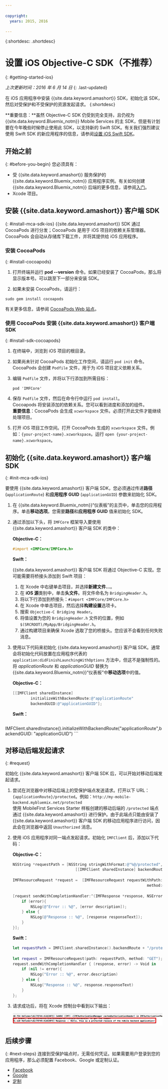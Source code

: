 ```yaml
---

copyright:
  years: 2015, 2016

---
```

{:shortdesc: .shortdesc}

# 设置 iOS Objective-C SDK（不推荐）
{: #getting-started-ios}

*上次更新时间：2016 年 6 月 14 日*
{: .last-updated}

在 iOS 应用程序中安装 {{site.data.keyword.amashort}} SDK，初始化该 SDK，然后对受保护和不受保护的资源发起请求。
{:shortdesc}

**重要信息：**虽然 Objective-C SDK 仍受到完全支持，且仍视为 {{site.data.keyword.Bluemix_notm}} Mobile Services 的主 SDK，但是有计划要在今年晚些时候停止使用此 SDK，以支持新的 Swift SDK。有关我们强烈建议使用 Swift SDK 的新应用程序的信息，请参阅[设置 iOS Swift SDK](getting-started-ios-swift-sdk.html)。

## 开始之前
{: #before-you-begin}
您必须具有：
* 受 {{site.data.keyword.amashort}} 服务保护的 {{site.data.keyword.Bluemix_notm}} 应用程序实例。有关如何创建 {{site.data.keyword.Bluemix_notm}} 后端的更多信息，请参阅[入门](index.html)。
* Xcode 项目。  


## 安装 {{site.data.keyword.amashort}} 客户端 SDK
{: #install-mca-sdk-ios}
{{site.data.keyword.amashort}} SDK 通过 CocoaPods 进行分发；CocoaPods 是用于 iOS 项目的依赖关系管理器。CocoaPods 会自动从存储库下载工件，并将其提供给 iOS 应用程序。


### 安装 CocoaPods
{: #install-cocoapods}

1. 打开终端并运行 **pod --version** 命令。如果已经安装了 CocoaPods，那么将显示版本号。可以跳至下一部分来安装 SDK。

1. 如果未安装 CocoaPods，请运行：
```
sudo gem install cocoapods
```
有关更多信息，请参阅 [CocoaPods Web 站点](https://cocoapods.org/)。

### 使用 CocoaPods 安装 {{site.data.keyword.amashort}} 客户端 SDK
{: #install-sdk-cocoapods}

1. 在终端中，浏览到 iOS 项目的根目录。

1. 如果尚未针对 CocoaPods 初始化工作空间，请运行 `pod init` 命令。<br/>
 CocoaPods 会创建 `Podfile` 文件，用于为 iOS 项目定义依赖关系。

1. 编辑 `Podfile` 文件，并将以下行添加到所需目标：

	```
	pod 'IMFCore'
	```

1. 保存 `Podfile` 文件，然后在命令行中运行 `pod install`。<br/>Cocoapods 将安装添加的依赖关系。您可以看到进度和添加的组件。<br/>
**重要信息**：CocoaPods 会生成 `xcworkspace` 文件。必须打开此文件才能继续处理项目。

1. 打开 iOS 项目工作空间。打开 CocoaPods 生成的 `xcworkspace` 文件。例如：`{your-project-name}.xcworkspace`。运行 `open {your-project-name}.xcworkspace`。

## 初始化 {{site.data.keyword.amashort}} 客户端 SDK
{: #init-mca-sdk-ios}

要使用 {{site.data.keyword.amashort}} 客户端 SDK，您必须通过传递**路径** (`applicationRoute`) 和**应用程序 GUID** (`applicationGUID`) 参数来初始化 SDK。


1. 在 {{site.data.keyword.Bluemix_notm}}“仪表板”的主页中，单击您的应用程序。单击**移动选项**。您需要**路径**和**应用程序 GUID** 值来初始化 SDK。

1. 通过添加以下头，将 `IMFCore` 框架导入要使用 {{site.data.keyword.amashort}} 客户端 SDK 的类中：

	**Objective-C：**
	 ```Objective-C
	#import <IMFCore/IMFCore.h>
	```


	**Swift：**
	
	{{site.data.keyword.amashort}} 客户端 SDK 将通过 Objective-C 实现。您可能需要将桥接头添加到 Swift 项目：

	1. 在 Xcode 中右键单击项目，并选择**新建文件...**。
	1. 在 **iOS 源**类别中，单击**头文件**。将文件命名为 `BridgingHeader.h`。
	1. 将以下行添加到桥接头：`#import <IMFCore/IMFCore.h>`
	1. 在 Xcode 中单击项目，然后选择**构建设置**选项卡。
	1. 搜索 `Objective-C Bridging Header`。
	1. 将值设置为您的 `BridgingHeader.h` 文件的位置，例如 `$(SRCROOT)/MyApp/BridgingHeader.h`。
	1. 通过构建项目来确保 Xcode 选取了您的桥接头。您应该不会看到任何失败消息。

1. 使用以下代码来初始化 {{site.data.keyword.amashort}} 客户端 SDK。通常会将初始化代码放置在应用程序代表的 `application:didFinishLaunchingWithOptions` 方法中，但这不是强制性的。<br/>
将 *applicationRoute* 和 *applicationGUID* 替换为 {{site.data.keyword.Bluemix_notm}}“仪表板”中**移动选项**中的值。

	**Objective-C：**

	```Objective-C
	[[IMFClient sharedInstance]
			initializeWithBackendRoute:@"applicationRoute"
			backendGUID:@"applicationGUID"];
	```


	**Swift：**

	```Swift
IMFClient.sharedInstance().initializeWithBackendRoute("applicationRoute",backendGUID: "applicationGUID")
	```

## 对移动后端发起请求
{: #request}

初始化 {{site.data.keyword.amashort}} 客户端 SDK 后，可以开始对移动后端发起请求。

1. 尝试在浏览器中对移动后端上的受保护端点发送请求。打开以下 URL：`{applicationRoute}/protected`。例如：`http://my-mobile-backend.mybluemix.net/protected`
<br/>使用 MobileFirst Services Starter 样板创建的移动后端的 `/protected` 端点通过 {{site.data.keyword.amashort}} 进行保护。由于此端点只能由安装了 {{site.data.keyword.amashort}} 客户端 SDK 的移动应用程序进行访问，因此会在浏览器中返回 `Unauthorized` 消息。

1. 使用 iOS 应用程序对同一端点发起请求。初始化 `IMFClient` 后，添加以下代码：

	**Objective-C：**

	```Objective-C
	NSString *requestPath = [NSString stringWithFormat:@"%@/protected",
								[[IMFClient sharedInstance] backendRoute]];

	IMFResourceRequest *request =  [IMFResourceRequest requestWithPath:requestPath
																method:@"GET"];

	[request sendWithCompletionHandler:^(IMFResponse *response, NSError *error) {
		if (error){
			NSLog(@"Error :: %@", [error description]);
		} else {
			NSLog(@"Response :: %@", [response responseText]);
		}
	}];
	```

	**Swift：**

	```Swift
	let requestPath = IMFClient.sharedInstance().backendRoute + "/protected"

	let request = IMFResourceRequest(path: requestPath, method: "GET");
	request.sendWithCompletionHandler { (response, error) -> Void in
		if (nil != error){
			NSLog("Error :: %@", error.description)
		} else {
			NSLog("Response :: %@", response.responseText)
		}
	};

	```

1.  请求成功后，将在 Xcode 控制台中看到以下输出：

	![图像](images/getting-started-ios-success.png)

## 后续步骤
{: #next-steps}
连接到受保护端点时，无需任何凭证。如果需要用户登录到您的应用程序，那么必须配置 Facebook、Google 或定制认证。
  * [Facebook](facebook-auth-ios.html)
  * [Google](google-auth-ios.html)
  * [定制](custom-auth-ios.html)
